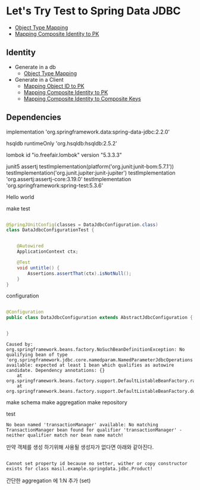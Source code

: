 # Let's Try Test to Spring Data JDBC 


- [Object Type Mapping](src/test/java/masil/example/springdata/jdbc/MappingObjectTypeTest.java)
- [Mapping Composite Identity to PK](src/test/java/masil/example/springdata/jdbc/MappingCompositeIDToPKTest.java)


## Identity

- Generate in a db
    - [Object Type Mapping](src/test/java/masil/example/springdata/jdbc/MappingObjectTypeTest.java)
- Generate in a Client
    - [Mapping Object ID to PK](src/test/java/masil/example/springdata/jdbc/MappingIDToPkTest.java)
    - [Mapping Composite Identity to PK](src/test/java/masil/example/springdata/jdbc/MappingCompositeIDToPKTest.java)
    - [Mapping Composite Identity to Composite Keys]()



## Dependencies 
implementation 'org.springframework.data:spring-data-jdbc:2.2.0'

hsqldb
runtimeOnly 'org.hsqldb:hsqldb:2.5.2'

lombok
id "io.freefair.lombok" version "5.3.3.3"


junit5
assertj
testImplementation(platform('org.junit:junit-bom:5.7.1'))
testImplementation('org.junit.jupiter:junit-jupiter')
testImplementation 'org.assertj:assertj-core:3.19.0'
testImplementation 'org.springframework:spring-test:5.3.6'

Hello world 

make test
```java

@SpringJUnitConfig(classes = DataJdbcConfiguration.class)
class DataJdbcConfigurationTest {


    @Autowired
    ApplicationContext ctx;

    @Test
    void untitle() {
        Assertions.assertThat(ctx).isNotNull();
    }
}
```

configuration 

```java

@Configuration
public class DataJdbcConfiguration extends AbstractJdbcConfiguration {


}

```

```log
Caused by: org.springframework.beans.factory.NoSuchBeanDefinitionException: No qualifying bean of type 'org.springframework.jdbc.core.namedparam.NamedParameterJdbcOperations' available: expected at least 1 bean which qualifies as autowire candidate. Dependency annotations: {}
	at org.springframework.beans.factory.support.DefaultListableBeanFactory.raiseNoMatchingBeanFound(DefaultListableBeanFactory.java:1790)
	at org.springframework.beans.factory.support.DefaultListableBeanFactory.doResolveDependency(DefaultListableBeanFactory.java:1346) 
 ```

make schema 
make aggregation
make repository

test 

```composer log
No bean named 'transactionManager' available: No matching TransactionManager bean found for qualifier 'transactionManager' - neither qualifier match nor bean name match!
```


만약 객체를 생성 하기위해 사용될 생성자가 없다면 아래와 같아진다. 
```composer log

Cannot set property id because no setter, wither or copy constructor exists for class masil.example.springdata.jdbc.Product!
```

간단한 aggregation 에 1:N 추가 (set)
